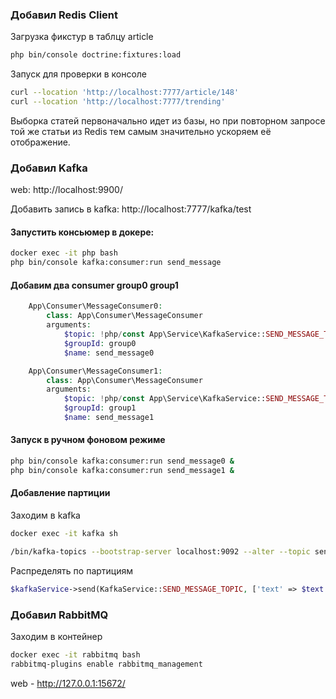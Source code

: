 ### Добавил Redis Client

Загрузка фикстур в таблцу article
```bash
php bin/console doctrine:fixtures:load
```

Запуск для проверки в консоле
```bash 
curl --location 'http://localhost:7777/article/148'
curl --location 'http://localhost:7777/trending'
```

Выборка статей первоначально идет из базы, но при повторном запросе той же статьи из Redis
тем самым значительно ускоряем её отображение.

### Добавил Kafka

web: http://localhost:9900/

Добавить запись в kafka: http://localhost:7777/kafka/test

#### Запустить консьюмер в докере:
```bash
docker exec -it php bash
php bin/console kafka:consumer:run send_message
```

#### Добавим два consumer group0 group1

```php
    App\Consumer\MessageConsumer0:
        class: App\Consumer\MessageConsumer
        arguments:
            $topic: !php/const App\Service\KafkaService::SEND_MESSAGE_TOPIC
            $groupId: group0
            $name: send_message0

    App\Consumer\MessageConsumer1:
        class: App\Consumer\MessageConsumer
        arguments:
            $topic: !php/const App\Service\KafkaService::SEND_MESSAGE_TOPIC
            $groupId: group1
            $name: send_message1
```

#### Запуск в ручном фоновом режиме

```bash
php bin/console kafka:consumer:run send_message0 &
php bin/console kafka:consumer:run send_message1 &
```

#### Добавление партиции

Заходим в kafka
```bash
docker exec -it kafka sh

/bin/kafka-topics --bootstrap-server localhost:9092 --alter --topic send_message --partitions 2
```

Распределять по партициям
```php
$kafkaService->send(KafkaService::SEND_MESSAGE_TOPIC, ['text' => $text . $uniqueId . $i], ($i % 2 === 0) ? 0 : 1);
```


### Добавил RabbitMQ

Заходим в контейнер 
```bash 
docker exec -it rabbitmq bash
rabbitmq-plugins enable rabbitmq_management
```
web - http://127.0.0.1:15672/

